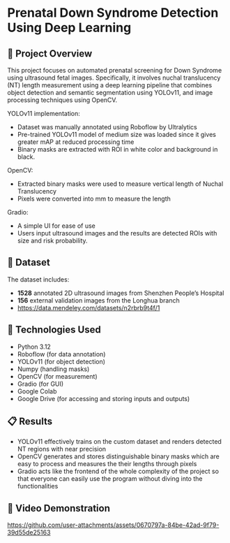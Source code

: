 # Prenatal Down Syndrome Detection Using Deep Learning

## 🧠 Project Overview

This project focuses on automated prenatal screening for Down Syndrome using ultrasound fetal images. Specifically, it involves nuchal translucency (NT) length measurement using a deep learning pipeline that combines object detection and semantic segmentation using YOLOv11, and image processing techniques using OpenCV.

YOLOv11 implementation:
- Dataset was manually annotated using Roboflow by Ultralytics
- Pre-trained YOLOv11 model of medium size was loaded since it gives greater mAP at reduced processing time
- Binary masks are extracted with ROI in white color and background in black.

OpenCV:
- Extracted binary masks were used to measure vertical length of Nuchal Translucency
- Pixels were converted into mm to measure the length

Gradio:
- A simple UI for ease of use
- Users input ultrasound images and the results are detected ROIs with size and risk probability.

## 📂 Dataset

The dataset includes:

- **1528** annotated 2D ultrasound images from Shenzhen People’s Hospital
- **156** external validation images from the Longhua branch
- https://data.mendeley.com/datasets/n2rbrb9t4f/1
  
## 🧰 Technologies Used

- Python 3.12
- Roboflow (for data annotation)
- YOLOv11 (for object detection)
- Numpy (handling masks)
- OpenCV (for measurement)
- Gradio (for GUI)
- Google Colab
- Google Drive (for accessing and storing inputs and outputs)

## 📋 Results
- YOLOv11 effectively trains on the custom dataset and renders detected NT regions with near precision
- OpenCV generates and stores distinguishable binary masks which are easy to process and measures the their lengths through pixels
- Gradio acts like the frontend of the whole complexity of the project so that everyone can easily use the program without diving into the functionalities

## 🎥 Video Demonstration


https://github.com/user-attachments/assets/0670797a-84be-42ad-9f79-39d55de25163


